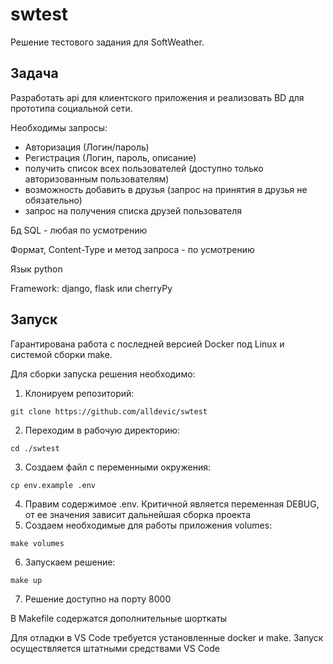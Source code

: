 # swtest

Решение тестового задания для SoftWeather.

## Задача

Разработать api для клиентского приложения и реализовать BD для прототипа социальной сети.

Необходимы запросы:

- Авторизация (Логин/пароль)
- Регистрация (Логин, пароль, описание)
- получить список всех пользователей (доступно только авторизованным пользователям)
- возможность добавить в друзья (запрос на принятия в друзья не обязательно)
- запрос на получения списка друзей пользователя

Бд SQL - любая по усмотрению

Формат, Content-Type и метод запроса - по усмотрению

Язык python

Framework: django, flask или cherryPy

## Запуск

Гарантирована работа с последней версией Docker под Linux и системой сборки make.

Для сборки запуска решения необходимо:

1. Клонируем репозиторий:
```
git clone https://github.com/alldevic/swtest
```
2. Переходим в рабочую директорию:
```
cd ./swtest
```
3. Создаем файл с переменными окружения:
```
cp env.example .env
```
4. Правим содержимое .env. Критичной является переменная DEBUG, от ее значения зависит дальнейшая сборка проекта
5. Создаем необходимые для работы приложения volumes:
```
make volumes
```
6. Запускаем решение:
```
make up
```
7. Решение доступно на порту 8000


В Makefile содержатся дополнительные шорткаты

Для отладки в VS Code требуется установленные docker и make. Запуск осуществляется штатными средствами VS Code

